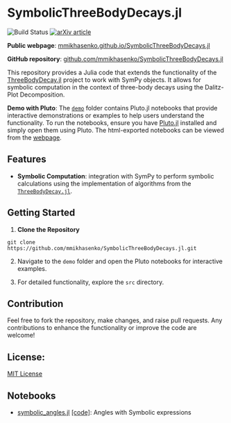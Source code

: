 # SymbolicThreeBodyDecays.jl

![Build Status](https://github.com/mmikhasenko/SymbolicThreeBodyDecays.jl/actions/workflows/ci.yaml/badge.svg)
[![arXiv article](https://img.shields.io/badge/article-PRD%20101%2C%20034033-yellowgreen)](https://arxiv.org/abs/1910.04566)

**Public webpage**: [mmikhasenko.github.io/SymbolicThreeBodyDecays.jl](https://mmikhasenko.github.io/SymbolicThreeBodyDecays.jl)

**GitHub repository**: [github.com/mmikhasenko/SymbolicThreeBodyDecays.jl](https://github.com/mmikhasenko/SymbolicThreeBodyDecays.jl)


This repository provides a Julia code that extends the functionality of the [ThreeBodyDecay.jl](https://github.com/mmikhasenko/ThreeBodyDecay.jl) project to work with SymPy objects.
It allows for symbolic computation in the context of three-body decays using the Dalitz-Plot Decomposition.

**Demo with Pluto**: The [`demo`](demo/) folder contains Pluto.jl notebooks that provide interactive demonstrations or examples to help users understand the functionality.
To run the notebooks, ensure you have [Pluto.jl](https://github.com/fonsp/Pluto.jl) installed and simply open them using Pluto.
The html-exported notebooks can be viewed from the [webpage](https://mmikhasenko.github.io/SymbolicThreeBodyDecays.jl).

## Features

- **Symbolic Computation**: integration with SymPy to perform symbolic calculations using the implementation of algorithms from the [`ThreeBodyDecay.jl`](https://github.com/mmikhasenko/SymbolicThreeBodyDecays.jl).

## Getting Started

1. **Clone the Repository**

```
git clone https://github.com/mmikhasenko/SymbolicThreeBodyDecays.jl.git
```

2. Navigate to the `demo` folder and open the Pluto notebooks for interactive examples.

3. For detailed functionality, explore the `src` directory.

## Contribution

Feel free to fork the repository, make changes, and raise pull requests. Any contributions to enhance the functionality or improve the code are welcome!

## License:

[MIT License](LICENSE)


## Notebooks

 - [symbolic_angles.jl](demo/symbolic_angles.html) [[code]](demo/symbolic_angles.jl): Angles with Symbolic expressions
